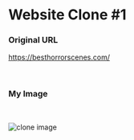 # Website Clone #1

### Original URL
https://besthorrorscenes.com/

<br />

### My Image

<br />

![clone image](./images/clone_image.png)